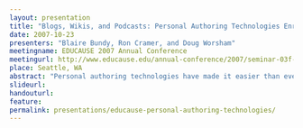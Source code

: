 ```yaml
---
layout: presentation
title: "Blogs, Wikis, and Podcasts: Personal Authoring Technologies Enrich Communication and Expression for You and Your Students"
date: 2007-10-23
presenters: "Blaire Bundy, Ron Cramer, and Doug Worsham"
meetingname: EDUCAUSE 2007 Annual Conference
meetingurl: http://www.educause.edu/annual-conference/2007/seminar-03f-blogs-wikis-and-podcasts-personal-authoring-technologies-enrich-communication-and-expressi
place: Seattle, WA
abstract: "Personal authoring technologies have made it easier than ever for instructors and students to contribute their thoughts, experiences, and opinions to a global discourse. In addition, these technologies provide a rich opportunity for instructors to focus their students’ attention on discipline-specific questions related to a single course or topic. This seminar will give attendees valuable “face time” with blogs, wikis, and podcasts in order to critically assess their instructional value and creative potential, as well as the IT infrastructure required to support them. We will demonstrate the numerous technologies UW-Madison is using, discuss the pedagogical application and assessment of these technologies, present an overview of IT support challenges, and provide hands-on experiences with the production of blogs, wikis, and podcasts. The seminar will conclude with a discussion of other personal authoring technologies emerging on the educational horizon."
slideurl:
handouturl:
feature: 
permalink: presentations/educause-personal-authoring-technologies/
---
```

